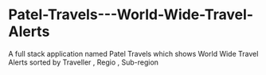 # Patel-Travels---World-Wide-Travel-Alerts
A full stack application named Patel Travels which shows World Wide Travel Alerts sorted by Traveller , Regio , Sub-region
